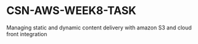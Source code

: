 # CSN-AWS-WEEK8-TASK
Managing static and dynamic content delivery with amazon S3 and cloud front integration
